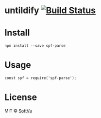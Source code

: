 # untildify [![Build Status](https://travis-ci.org/softvu/untildify.svg?branch=master)](https://travis-ci.org/sindresorhus/untildify)
>

# Install

    npm install --save spf-parse

# Usage

    const spf = require('spf-parse');

# License

MIT © [SoftVu](https://softvu.com)
